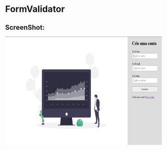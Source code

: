 <h1>FormValidator</h1>

<h2>ScreenShot:</h2>
<img src="screenshots/Capturar.PNG" height="350" alt="Screenshot"/><br>

